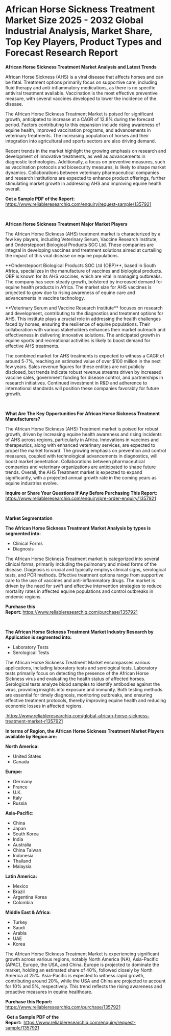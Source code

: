 <p><h1>African Horse Sickness Treatment Market Size 2025 - 2032 Global Industrial Analysis, Market Share, Top Key Players, Product Types and Forecast Research Report</h1></p><p><strong>African Horse Sickness Treatment Market Analysis and Latest Trends</strong></p>
<p><p>African Horse Sickness (AHS) is a viral disease that affects horses and can be fatal. Treatment options primarily focus on supportive care, including fluid therapy and anti-inflammatory medications, as there is no specific antiviral treatment available. Vaccination is the most effective preventive measure, with several vaccines developed to lower the incidence of the disease.</p><p>The African Horse Sickness Treatment Market is poised for significant growth, anticipated to increase at a CAGR of 12.8% during the forecast period. Factors contributing to this expansion include rising awareness of equine health, improved vaccination programs, and advancements in veterinary treatments. The increasing population of horses and their integration into agricultural and sports sectors are also driving demand.</p><p>Recent trends in the market highlight the growing emphasis on research and development of innovative treatments, as well as advancements in diagnostic technologies. Additionally, a focus on preventive measures, such as vaccination protocols and biosecurity measures, is likely to shape market dynamics. Collaborations between veterinary pharmaceutical companies and research institutions are expected to enhance product offerings, further stimulating market growth in addressing AHS and improving equine health overall.</p></p>
<p><strong>Get a Sample PDF of the Report:&nbsp;</strong> <a href="https://www.reliableresearchiq.com/enquiry/request-sample/1357921?utm_campaign=103&utm_medium=2&utm_source=Github&utm_content=ia&utm_term=13042025&utm_id=african-horse-sickness-treatment">https://www.reliableresearchiq.com/enquiry/request-sample/1357921</a></p>
<p>&nbsp;</p>
<p><strong>African Horse Sickness Treatment Major Market Players</strong></p>
<p><p>The African Horse Sickness (AHS) treatment market is characterized by a few key players, including Veterinary Serum, Vaccine Research Institute, and Onderstepoort Biological Products SOC Ltd. These companies are integral in developing vaccines and treatment solutions aimed at curtailing the impact of this viral disease on equine populations.</p><p>**Onderstepoort Biological Products SOC Ltd (OBP)**, based in South Africa, specializes in the manufacture of vaccines and biological products. OBP is known for its AHS vaccines, which are vital in managing outbreaks. The company has seen steady growth, bolstered by increased demand for equine health products in Africa. The market size for AHS vaccines is projected to grow due to rising awareness of equine care and advancements in vaccine technology.</p><p>**Veterinary Serum and Vaccine Research Institute** focuses on research and development, contributing to the diagnostics and treatment options for AHS. This institute plays a crucial role in addressing the health challenges faced by horses, ensuring the resilience of equine populations. Their collaboration with various stakeholders enhances their market outreach and effectiveness in delivering innovative solutions. The anticipated growth in equine sports and recreational activities is likely to boost demand for effective AHS treatments.</p><p>The combined market for AHS treatments is expected to witness a CAGR of around 5-7%, reaching an estimated value of over $100 million in the next few years. Sales revenue figures for these entities are not publicly disclosed, but trends indicate robust revenue streams driven by increased vaccine sales, government funding for disease control, and partnerships in research initiatives. Continued investment in R&D and adherence to international standards will position these companies favorably for future growth.</p></p>
<p>&nbsp;</p>
<p><strong>What Are The Key Opportunities For African Horse Sickness Treatment Manufacturers?</strong></p>
<p><p>The African Horse Sickness (AHS) Treatment market is poised for robust growth, driven by increasing equine health awareness and rising incidents of AHS across regions, particularly in Africa. Innovations in vaccines and therapeutics, along with enhanced veterinary services, are expected to propel the market forward. The growing emphasis on prevention and control measures, coupled with technological advancements in diagnostics, will boost market penetration. Collaborations between pharmaceutical companies and veterinary organizations are anticipated to shape future trends. Overall, the AHS Treatment market is expected to expand significantly, with a projected annual growth rate in the coming years as equine industries evolve.</p></p>
<p><strong>Inquire or Share Your Questions If Any Before Purchasing This Report:</strong> <a href="https://www.reliableresearchiq.com/enquiry/pre-order-enquiry/1357921?utm_campaign=103&utm_medium=2&utm_source=Github&utm_content=ia&utm_term=13042025&utm_id=african-horse-sickness-treatment">https://www.reliableresearchiq.com/enquiry/pre-order-enquiry/1357921</a></p>
<p>&nbsp;</p>
<p><strong>Market Segmentation</strong></p>
<p><strong>The African Horse Sickness Treatment Market Analysis by types is segmented into:</strong></p>
<p><ul><li>Clinical Forms</li><li>Diagnosis</li></ul></p>
<p><p>The African Horse Sickness Treatment market is categorized into several clinical forms, primarily including the pulmonary and mixed forms of the disease. Diagnosis is crucial and typically employs clinical signs, serological tests, and PCR methods. Effective treatment options range from supportive care to the use of vaccines and anti-inflammatory drugs. The market is driven by the need for swift and effective intervention strategies to reduce mortality rates in affected equine populations and control outbreaks in endemic regions.</p></p>
<p><strong>Purchase this Report:&nbsp;</strong><a href="https://www.reliableresearchiq.com/purchase/1357921?utm_campaign=103&utm_medium=2&utm_source=Github&utm_content=ia&utm_term=13042025&utm_id=african-horse-sickness-treatment">https://www.reliableresearchiq.com/purchase/1357921</a></p>
<p>&nbsp;</p>
<p><strong>The African Horse Sickness Treatment Market Industry Research by Application is segmented into:</strong></p>
<p><ul><li>Laboratory Tests</li><li>Serological Tests</li></ul></p>
<p><p>The African Horse Sickness Treatment Market encompasses various applications, including laboratory tests and serological tests. Laboratory tests primarily focus on detecting the presence of the African Horse Sickness virus and evaluating the health status of affected horses. Serological tests analyze blood samples to identify antibodies against the virus, providing insights into exposure and immunity. Both testing methods are essential for timely diagnosis, monitoring outbreaks, and ensuring effective treatment protocols, thereby improving equine health and reducing economic losses in affected regions.</p></p>
<p><a href="https://www.reliableresearchiq.com/global-african-horse-sickness-treatment-market-r1357921?utm_campaign=103&utm_medium=2&utm_source=Github&utm_content=ia&utm_term=13042025&utm_id=african-horse-sickness-treatment">&nbsp;https://www.reliableresearchiq.com/global-african-horse-sickness-treatment-market-r1357921</a></p>
<p><strong>In terms of Region, the African Horse Sickness Treatment Market Players available by Region are:</strong></p>
<p>
    <p> <strong> North America: </strong>
        <ul>
            <li>United States</li>
            <li>Canada</li>
        </ul>
        </p> 
    <p> <strong> Europe: </strong>
        <ul>
            <li>Germany</li>
            <li>France</li>
            <li>U.K.</li>
            <li>Italy</li>
            <li>Russia</li>
        </ul>
        </p> 
    <p> <strong> Asia-Pacific: </strong>
        <ul>
            <li>China</li>
            <li>Japan</li>
            <li>South Korea</li>
            <li>India</li>
            <li>Australia</li>
            <li>China Taiwan</li>
            <li>Indonesia</li>
            <li>Thailand</li>
            <li>Malaysia</li>
        </ul>
        </p> 
    <p> <strong> Latin America: </strong>
        <ul>
            <li>Mexico</li>
            <li>Brazil</li>
            <li>Argentina Korea</li>
            <li>Colombia</li>
        </ul>
        </p> 
    <p> <strong> Middle East & Africa: </strong>
        <ul>
            <li>Turkey</li>
            <li>Saudi</li>
            <li>Arabia</li>
            <li>UAE</li>
            <li>Korea</li>
        </ul>
    </p>
    </p>
<p><p>The African Horse Sickness Treatment Market is experiencing significant growth across various regions, notably North America (NA), Asia-Pacific (APAC), Europe, the USA, and China. Europe is projected to dominate the market, holding an estimated share of 40%, followed closely by North America at 25%. Asia-Pacific is expected to witness rapid growth, contributing around 20%, while the USA and China are projected to account for 10% and 5%, respectively. This trend reflects the rising awareness and proactive measures in equine healthcare.</p></p>
<p><strong>Purchase this Report: </strong><a href="https://www.reliableresearchiq.com/purchase/1357921?utm_campaign=103&utm_medium=2&utm_source=Github&utm_content=ia&utm_term=13042025&utm_id=african-horse-sickness-treatment">https://www.reliableresearchiq.com/purchase/1357921</a></p>
<p>&nbsp;<strong>Get a Sample PDF of the Report:&nbsp;&nbsp;</strong><a href="https://www.reliableresearchiq.com/enquiry/request-sample/1357921?utm_campaign=103&utm_medium=2&utm_source=Github&utm_content=ia&utm_term=13042025&utm_id=african-horse-sickness-treatment">https://www.reliableresearchiq.com/enquiry/request-sample/1357921</a></p>
<p><strong></strong></p>
<p><p></p><p></p><p></p></p>